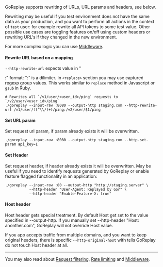 GoReplay supports rewriting of URLs, URL params and headers, see below.

Rewriting may be useful if you test environment does not have the same data as your production, and you want to perform all actions in the context of `test` user: for example rewrite all API tokens to some test value. Other possible use cases are toggling features on/off using custom headers or rewriting URL's if they changed in the new environment.

For more complex logic you can use [Middleware](Middleware.md).

#### Rewrite URL based on a mapping
`--http-rewrite-url` expects value in "<search>:<replace>" format: ":" is a dilimiter. In `<replace>` section you may use captured regexp group values. This works similar to `replace` method in Javascript or `gsub` in Ruby. 

```
# Rewrites all `/v1/user/<user_id>/ping` requests to `/v2/user/<user_id>/ping`
./goreplay --input-raw :8080 --output-http staging.com --http-rewrite-url /v1/user/([^\\/]+)/ping:/v2/user/$1/ping
```

#### Set URL param
Set request url param, if param already exists it will be overwritten.
```
./goreplay --input-raw :8080 --output-http staging.com --http-set-param api_key=1
```

#### Set Header
Set request header, if header already exists it will be overwritten. May be useful if you need to identify requests generated by GoReplay or enable feature flagged functionality in an application:

```
./goreplay --input-raw :80 --output-http "http://staging.server" \
           --http-header "User-Agent: Replayed by Gor" \
           --http-header "Enable-Feature-X: true"
```

#### Host header
Host header gets special treatment. By default Host get set to the value specified in --output-http. If you manually set --http-header "Host: anonther.com", GoReplay will not override Host value.

If you app accepts traffic from multiple domains, and you want to keep original headers, there is specific `--http-original-host` with tells GoReplay do not touch Host header at all.


***

You may also read about [Request filtering](Request-filtering.md), [Rate limiting](Rate-limiting.md) and [Middleware](Middleware.md).
